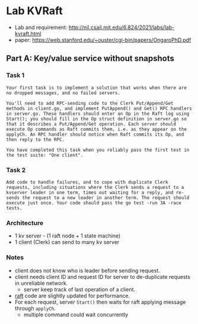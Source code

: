 # Lab KVRaft
- Lab and requirement: http://nil.csail.mit.edu/6.824/2021/labs/lab-kvraft.html
- paper: https://web.stanford.edu/~ouster/cgi-bin/papers/OngaroPhD.pdf

## Part A: Key/value service without snapshots
### Task 1
```
Your first task is to implement a solution that works when there are no dropped messages, and no failed servers.

You'll need to add RPC-sending code to the Clerk Put/Append/Get methods in client.go, and implement PutAppend() and Get() RPC handlers in server.go. These handlers should enter an Op in the Raft log using Start(); you should fill in the Op struct definition in server.go so that it describes a Put/Append/Get operation. Each server should execute Op commands as Raft commits them, i.e. as they appear on the applyCh. An RPC handler should notice when Raft commits its Op, and then reply to the RPC.

You have completed this task when you reliably pass the first test in the test suite: "One client".
```

### Task 2
```
Add code to handle failures, and to cope with duplicate Clerk requests, including situations where the Clerk sends a request to a kvserver leader in one term, times out waiting for a reply, and re-sends the request to a new leader in another term. The request should execute just once. Your code should pass the go test -run 3A -race tests. 
```

### Architecture
- 1 kv server - (1 raft node + 1 state machine)
- 1 client (Clerk) can send to many kv server

### Notes
- client does not know who is leader before sending request.
- client needs client ID and request ID for server to de-duplicate requests in unreliable network.
    - server keep track of last operation of a client.
- [raft](../raft) code are slightly updated for performance.
- For each request, server `Start()` then waits for raft applying message through `applyCh`.
    - multiple command could wait concurrently

